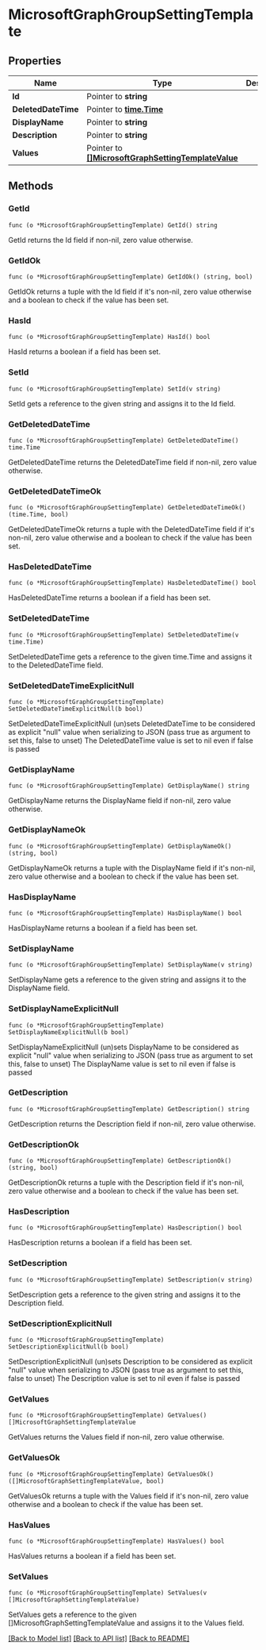 # MicrosoftGraphGroupSettingTemplate

## Properties

Name | Type | Description | Notes
------------ | ------------- | ------------- | -------------
**Id** | Pointer to **string** |  | [optional] 
**DeletedDateTime** | Pointer to [**time.Time**](time.Time.md) |  | [optional] 
**DisplayName** | Pointer to **string** |  | [optional] 
**Description** | Pointer to **string** |  | [optional] 
**Values** | Pointer to [**[]MicrosoftGraphSettingTemplateValue**](microsoft.graph.settingTemplateValue.md) |  | [optional] 

## Methods

### GetId

`func (o *MicrosoftGraphGroupSettingTemplate) GetId() string`

GetId returns the Id field if non-nil, zero value otherwise.

### GetIdOk

`func (o *MicrosoftGraphGroupSettingTemplate) GetIdOk() (string, bool)`

GetIdOk returns a tuple with the Id field if it's non-nil, zero value otherwise
and a boolean to check if the value has been set.

### HasId

`func (o *MicrosoftGraphGroupSettingTemplate) HasId() bool`

HasId returns a boolean if a field has been set.

### SetId

`func (o *MicrosoftGraphGroupSettingTemplate) SetId(v string)`

SetId gets a reference to the given string and assigns it to the Id field.

### GetDeletedDateTime

`func (o *MicrosoftGraphGroupSettingTemplate) GetDeletedDateTime() time.Time`

GetDeletedDateTime returns the DeletedDateTime field if non-nil, zero value otherwise.

### GetDeletedDateTimeOk

`func (o *MicrosoftGraphGroupSettingTemplate) GetDeletedDateTimeOk() (time.Time, bool)`

GetDeletedDateTimeOk returns a tuple with the DeletedDateTime field if it's non-nil, zero value otherwise
and a boolean to check if the value has been set.

### HasDeletedDateTime

`func (o *MicrosoftGraphGroupSettingTemplate) HasDeletedDateTime() bool`

HasDeletedDateTime returns a boolean if a field has been set.

### SetDeletedDateTime

`func (o *MicrosoftGraphGroupSettingTemplate) SetDeletedDateTime(v time.Time)`

SetDeletedDateTime gets a reference to the given time.Time and assigns it to the DeletedDateTime field.

### SetDeletedDateTimeExplicitNull

`func (o *MicrosoftGraphGroupSettingTemplate) SetDeletedDateTimeExplicitNull(b bool)`

SetDeletedDateTimeExplicitNull (un)sets DeletedDateTime to be considered as explicit "null" value
when serializing to JSON (pass true as argument to set this, false to unset)
The DeletedDateTime value is set to nil even if false is passed
### GetDisplayName

`func (o *MicrosoftGraphGroupSettingTemplate) GetDisplayName() string`

GetDisplayName returns the DisplayName field if non-nil, zero value otherwise.

### GetDisplayNameOk

`func (o *MicrosoftGraphGroupSettingTemplate) GetDisplayNameOk() (string, bool)`

GetDisplayNameOk returns a tuple with the DisplayName field if it's non-nil, zero value otherwise
and a boolean to check if the value has been set.

### HasDisplayName

`func (o *MicrosoftGraphGroupSettingTemplate) HasDisplayName() bool`

HasDisplayName returns a boolean if a field has been set.

### SetDisplayName

`func (o *MicrosoftGraphGroupSettingTemplate) SetDisplayName(v string)`

SetDisplayName gets a reference to the given string and assigns it to the DisplayName field.

### SetDisplayNameExplicitNull

`func (o *MicrosoftGraphGroupSettingTemplate) SetDisplayNameExplicitNull(b bool)`

SetDisplayNameExplicitNull (un)sets DisplayName to be considered as explicit "null" value
when serializing to JSON (pass true as argument to set this, false to unset)
The DisplayName value is set to nil even if false is passed
### GetDescription

`func (o *MicrosoftGraphGroupSettingTemplate) GetDescription() string`

GetDescription returns the Description field if non-nil, zero value otherwise.

### GetDescriptionOk

`func (o *MicrosoftGraphGroupSettingTemplate) GetDescriptionOk() (string, bool)`

GetDescriptionOk returns a tuple with the Description field if it's non-nil, zero value otherwise
and a boolean to check if the value has been set.

### HasDescription

`func (o *MicrosoftGraphGroupSettingTemplate) HasDescription() bool`

HasDescription returns a boolean if a field has been set.

### SetDescription

`func (o *MicrosoftGraphGroupSettingTemplate) SetDescription(v string)`

SetDescription gets a reference to the given string and assigns it to the Description field.

### SetDescriptionExplicitNull

`func (o *MicrosoftGraphGroupSettingTemplate) SetDescriptionExplicitNull(b bool)`

SetDescriptionExplicitNull (un)sets Description to be considered as explicit "null" value
when serializing to JSON (pass true as argument to set this, false to unset)
The Description value is set to nil even if false is passed
### GetValues

`func (o *MicrosoftGraphGroupSettingTemplate) GetValues() []MicrosoftGraphSettingTemplateValue`

GetValues returns the Values field if non-nil, zero value otherwise.

### GetValuesOk

`func (o *MicrosoftGraphGroupSettingTemplate) GetValuesOk() ([]MicrosoftGraphSettingTemplateValue, bool)`

GetValuesOk returns a tuple with the Values field if it's non-nil, zero value otherwise
and a boolean to check if the value has been set.

### HasValues

`func (o *MicrosoftGraphGroupSettingTemplate) HasValues() bool`

HasValues returns a boolean if a field has been set.

### SetValues

`func (o *MicrosoftGraphGroupSettingTemplate) SetValues(v []MicrosoftGraphSettingTemplateValue)`

SetValues gets a reference to the given []MicrosoftGraphSettingTemplateValue and assigns it to the Values field.


[[Back to Model list]](../README.md#documentation-for-models) [[Back to API list]](../README.md#documentation-for-api-endpoints) [[Back to README]](../README.md)


